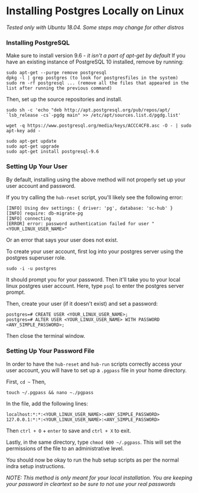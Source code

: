 # Installing Postgres Locally on Linux

*Tested only with Ubuntu 18.04. Some steps may change for other distros*

### Installing PostgreSQL
Make sure to install version 9.6 - *it isn't a part of apt-get by default* If you have an existing instance of PostgreSQL 10 installed, remove by running:
```
sudo apt-get --purge remove postgresql
dpkg -l | grep postgres (to look for postgresfiles in the system)
sudo rm -rf postgresql ... (remove all the files that appeared in the list after running the previous command)
```
Then, set up the source repositories and install.
```
sudo sh -c 'echo "deb http://apt.postgresql.org/pub/repos/apt/ `lsb_release -cs`-pgdg main" >> /etc/apt/sources.list.d/pgdg.list'  

wget -q https://www.postgresql.org/media/keys/ACCC4CF8.asc -O - | sudo apt-key add - 

sudo apt-get update  
sudo apt-get upgrade 
sudo apt-get install postgresql-9.6 
```

### Setting Up Your User
By default, installing using the above method will not properly set up your user account and password. 

If you try calling the `hub-reset` script, you'll likely see the following error:
```
[INFO] Using dev settings: { driver: 'pg', database: 'sc-hub' }
[INFO] require: db-migrate-pg
[INFO] connecting
[ERROR] error: password authentication failed for user "<YOUR_LINUX_USER_NAME>"
```
Or an error that says your user does not exist.

To create your user account, first log into your postgres server using the postgres superuser role.
```
sudo -i -u postgres
````
It should prompt you for your password. Then it'll take you to your local linux postgres user account. Here, type `psql` to enter the postgres server prompt.

Then, create your user (if it doesn't exist) and set a password:
```
postgres=# CREATE USER <YOUR_LINUX_USER_NAME>;
postgres=# ALTER USER <YOUR_LINUX_USER_NAME> WITH PASSWORD <ANY_SIMPLE_PASSWORD>;
```
Then close the terminal window.

### Setting Up Your Password File
In order to have the `hub-reset` and `hub-run` scripts correctly access your user account, you will have to set up a `.pgpass` file in your home directory.

First, `cd ~`
Then,
```
touch ~/.pgpass && nano ~./pgpass
```

In the file, add the following lines:
```
localhost:*:*:<YOUR_LINUX_USER_NAME>:<ANY_SIMPLE_PASSWORD>
127.0.0.1:*:*:<YOUR_LINUX_USER_NAME>:<ANY_SIMPLE_PASSWORD>
```
Then `ctrl + O` + `enter` to save and `ctrl + X` to exit.

Lastly, in the same directory, type `chmod 600 ~/.pgpass`. This will set the permissions of the file to an administrative level.

You should now be okay to run the hub setup scripts as per the normal indra setup instructions.

*NOTE: This method is only meant for your local installation. You are keeping your password in cleartext so be sure to not use your real passwords*
